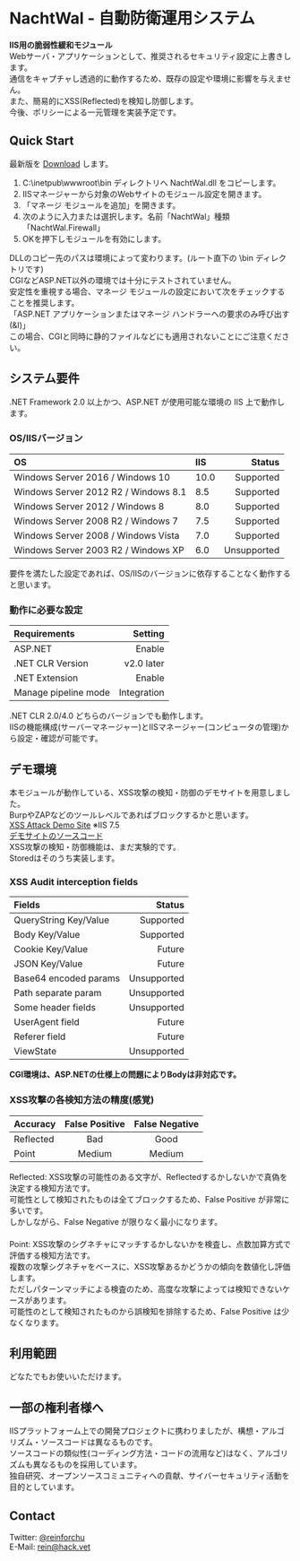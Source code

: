 # NachtWal - 自動防衛運用システム

**IIS用の脆弱性緩和モジュール**  
Webサーバ・アプリケーションとして、推奨されるセキュリティ設定に上書きします。  
通信をキャプチャし透過的に動作するため、既存の設定や環境に影響を与えません。  
また、簡易的にXSS(Reflected)を検知し防御します。  
今後、ポリシーによる一元管理を実装予定です。

## Quick Start

最新版を [Download](https://github.com/reinforchu/NachtWal/releases) します。

1. C:\inetpub\wwwroot\bin ディレクトリへ NachtWal.dll をコピーします。
2. IISマネージャーから対象のWebサイトのモジュール設定を開きます。
3. 「マネージ モジュールを追加」を開きます。
4. 次のように入力または選択します。名前「NachtWal」種類「NachtWal.Firewall」
5. OKを押下しモジュールを有効にします。

DLLのコピー先のパスは環境によって変わります。(ルート直下の \bin ディレクトリです)  
CGIなどASP.NET以外の環境では十分にテストされていません。  
安定性を重視する場合、マネージ モジュールの設定において次をチェックすることを推奨します。  
「ASP.NET アプリケーションまたはマネージ ハンドラーへの要求のみ呼び出す(&I)」  
この場合、CGIと同時に静的ファイルなどにも適用されないことにご注意ください。

## システム要件

.NET Framework 2.0 以上かつ、ASP.NET が使用可能な環境の IIS 上で動作します。

### OS/IISバージョン

| OS                                     | IIS  | Status      |
|:---------------------------------------|:-----|------------:|
| Windows Server 2016    / Windows 10    | 10.0 | Supported   |
| Windows Server 2012 R2 / Windows 8.1   | 8.5  | Supported   |
| Windows Server 2012    / Windows 8     | 8.0  | Supported   |
| Windows Server 2008 R2 / Windows 7     | 7.5  | Supported   |
| Windows Server 2008    / Windows Vista | 7.0  | Supported   |
| Windows Server 2003 R2 / Windows XP    | 6.0  | Unsupported |

要件を満たした設定であれば、OS/IISのバージョンに依存することなく動作すると思います。

### 動作に必要な設定

| Requirements          | Setting     |
|:----------------------|------------:|
| ASP.NET               | Enable      |
| .NET CLR Version      | v2.0 later  |
| .NET Extension        | Enable      |
| Manage pipeline mode  | Integration |

.NET CLR 2.0/4.0 どちらのバージョンでも動作します。  
IISの機能構成(サーバーマネージャー)とIISマネージャー(コンピュータの管理)から設定・確認が可能です。

## デモ環境

本モジュールが動作している、XSS攻撃の検知・防御のデモサイトを用意しました。  
BurpやZAPなどのツールレベルであればブロックするかと思います。  
[XSS Attack Demo Site](http://hack.vet/xss) ※IIS 7.5  
[デモサイトのソースコード](https://github.com/reinforchu/NachtWal/blob/master/xss/XSSAttackDemoSite.ashx)  
XSS攻撃の検知・防御機能は、まだ実験的です。   
Storedはそのうち実装します。

### XSS Audit interception fields

| Fields                | Status      |
|:----------------------|------------:|
| QueryString Key/Value | Supported   |
| Body        Key/Value | Supported   |
| Cookie      Key/Value | Future      |
| JSON        Key/Value | Future      |
| Base64 encoded params | Unsupported |
| Path separate  param  | Unsupported |
| Some header fields    | Unsupported |
| UserAgent   field     | Future      |
| Referer     field     | Future      |
| ViewState             | Unsupported |

**CGI環境は、ASP.NETの仕様上の問題によりBodyは非対応です。**

### XSS攻撃の各検知方法の精度(感覚)

| Accuracy   | False Positive | False Negative |
|:-----------|:--------------:|:--------------:|
| Reflected  | Bad            | Good           |
| Point      | Medium         | Medium         |

Reflected: XSS攻撃の可能性のある文字が、Reflectedするかしないかで真偽を決定する検知方法です。  
可能性として検知されたものは全てブロックするため、False Positive が非常に多いです。  
しかしながら、False Negative が限りなく最小になります。  
　  
Point: XSS攻撃のシグネチャにマッチするかしないかを検査し、点数加算方式で評価する検知方法です。  
複数の攻撃シグネチャをベースに、XSS攻撃あるかどうかの傾向を数値化し評価します。  
ただしパターンマッチによる検査のため、高度な攻撃によっては検知できないケースがあります。  
可能性のとして検知されたものから誤検知を排除するため、False Positive は少なくなります。

## 利用範囲

どなたでもお使いいただけます。

## 一部の権利者様へ

IISプラットフォーム上での開発プロジェクトに携わりましたが、構想・アルゴリズム・ソースコードは異なるものです。  
ソースコードの類似性(コーディング方法・コードの流用など)はなく、アルゴリズムも異なるものを採用しています。  
独自研究、オープンソースコミュニティへの貢献、サイバーセキュリティ活動を目的としています。

## Contact

Twitter: [@reinforchu](https://twitter.com/reinforchu)  
E-Mail: rein@hack.vet
